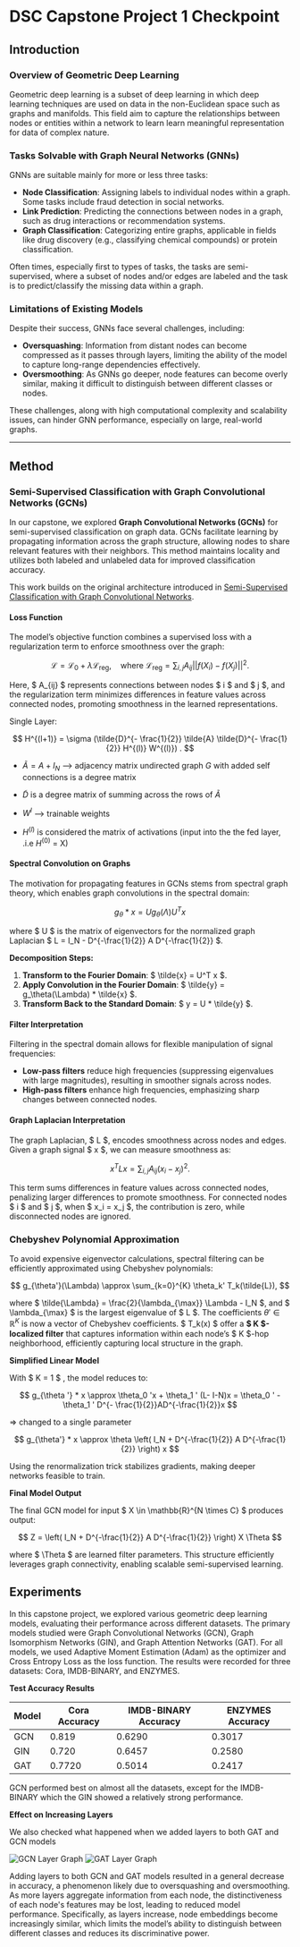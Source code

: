 # DSC Capstone Project 1 Checkpoint

## Introduction

### Overview of Geometric Deep Learning

Geometric deep learning is a subset of deep learning in which deep learning techniques are used on data in the non-Euclidean space such as graphs and manifolds. This field aim to capture the relationships between nodes or entities within a network to learn learn meaningful representation for data of complex nature.


### Tasks Solvable with Graph Neural Networks (GNNs)

GNNs are suitable mainly for more or less three tasks:

- **Node Classification**: Assigning labels to individual nodes within a graph. Some tasks include fraud detection in social networks.
- **Link Prediction**: Predicting the connections between nodes in a graph, such as drug interactions or recommendation systems.
- **Graph Classification**: Categorizing entire graphs, applicable in fields like drug discovery (e.g., classifying chemical compounds) or protein classification.

Often times, especially first to types of tasks, the tasks are semi-supervised, where a subset of nodes and/or edges are labeled and the task is to predict/classify the missing data within a graph. 


### Limitations of Existing Models
Despite their success, GNNs face several challenges, including:

- **Oversquashing**: Information from distant nodes can become compressed as it passes through layers, limiting the ability of the model to capture long-range dependencies effectively.
- **Oversmoothing**: As GNNs go deeper, node features can become overly similar, making it difficult to distinguish between different classes or nodes.

These challenges, along with high computational complexity and scalability issues, can hinder GNN performance, especially on large, real-world graphs.

---

## Method

### Semi-Supervised Classification with Graph Convolutional Networks (GCNs)

In our capstone, we explored **Graph Convolutional Networks (GCNs)** for semi-supervised classification on graph data. GCNs facilitate learning by propagating information across the graph structure, allowing nodes to share relevant features with their neighbors. This method maintains locality and utilizes both labeled and unlabeled data for improved classification accuracy.

This work builds on the original architecture introduced in [Semi-Supervised Classification with Graph Convolutional Networks](https://arxiv.org/abs/1609.02907).

#### Loss Function

The model’s objective function combines a supervised loss with a regularization term to enforce smoothness over the graph:

$$
\mathcal{L} = \mathcal{L}_0 + \lambda \mathcal{L}_{\text{reg}}, \quad \text{where } \mathcal{L}_{\text{reg}} = \sum_{i,j} A_{ij} ||f(X_i) - f(X_j)||^2.
$$

Here, $ A_{ij} $ represents connections between nodes $ i $ and $ j $, and the regularization term minimizes differences in feature values across connected nodes, promoting smoothness in the learned representations.

Single Layer:

$$
H^{(l+1)} = \sigma (\tilde{D}^{- \frac{1}{2}} \tilde{A} \tilde{D}^{- \frac{1}{2}} H^{(l)} W^{(l)}) . 
$$

- $\tilde{A} = A + I_N$ --> adjacency matrix undirected graph $G$ with added self connections is a degree matrix 

- $\tilde{D}$ is a degree matrix of summing across the rows of $\tilde{A}$

- $W^{l}$ --> trainable weights

- $H^{(l)}$ is considered the matrix of activations (input into the the fed layer, .i.e $H^{(0)}$ = X)

#### Spectral Convolution on Graphs

The motivation for propagating features in GCNs stems from spectral graph theory, which enables graph convolutions in the spectral domain:

$$
g_\theta * x = U g_\theta(\Lambda) U^T x 
$$

where $ U $ is the matrix of eigenvectors for the normalized graph Laplacian $ L = I_N - D^{-\frac{1}{2}} A D^{-\frac{1}{2}} $.

**Decomposition Steps:**

1. **Transform to the Fourier Domain**: $ \tilde{x} = U^T x $.
2. **Apply Convolution in the Fourier Domain**: $ \tilde{y} = g_\theta(\Lambda) * \tilde{x} $.
3. **Transform Back to the Standard Domain**: $ y = U * \tilde{y} $.

#### Filter Interpretation

Filtering in the spectral domain allows for flexible manipulation of signal frequencies:

- **Low-pass filters** reduce high frequencies (suppressing eigenvalues with large magnitudes), resulting in smoother signals across nodes.
- **High-pass filters** enhance high frequencies, emphasizing sharp changes between connected nodes.

#### Graph Laplacian Interpretation

The graph Laplacian, $ L $, encodes smoothness across nodes and edges. Given a graph signal $ x $, we can measure smoothness as:

$$
x^T L x = \sum_{i,j} A_{ij}(x_i - x_j)^2.
$$

This term sums differences in feature values across connected nodes, penalizing larger differences to promote smoothness. For connected nodes $ i $ and $ j $, when $ x_i = x_j $, the contribution is zero, while disconnected nodes are ignored.

### Chebyshev Polynomial Approximation

To avoid expensive eigenvector calculations, spectral filtering can be efficiently approximated using Chebyshev polynomials:

$$
g_{\theta'}(\Lambda) \approx \sum_{k=0}^{K} \theta_k' T_k(\tilde{L}),
$$

where $ \tilde{\Lambda} = \frac{2}{\lambda_{\max}} \Lambda - I_N $, and $ \lambda_{\max} $ is the largest eigenvalue of $ L $. The coefficients $\theta ' \in \mathbb{R}^K$ is now a vector of Chebyshev coefficients. $ T_k(x) $ offer a **$ K $-localized filter** that captures information within each node’s $ K $-hop neighborhood, efficiently capturing local structure in the graph.

**Simplified Linear Model**

With $ K = 1 $ , the model reduces to:

$$
g_{\theta '} * x \approx \theta_0 'x + \theta_1 ' (L- I-N)x = \theta_0 ' - \theta_1 ' D^{- \frac{1}{2}}AD^{-\frac{1}{2}}x
$$

=> changed to a single parameter

$$
g_{\theta'} * x \approx \theta \left( I_N + D^{-\frac{1}{2}} A D^{-\frac{1}{2}} \right) x
$$

Using the renormalization trick stabilizes gradients, making deeper networks feasible to train.

**Final Model Output**

The final GCN model for input $ X \in \mathbb{R}^{N \times C} $ produces output:

$$
Z = \left( I_N + D^{-\frac{1}{2}} A D^{-\frac{1}{2}} \right) X \Theta
$$

where $ \Theta $ are learned filter parameters. This structure efficiently leverages graph connectivity, enabling scalable semi-supervised learning.


## Experiments

In this capstone project, we explored various geometric deep learning models, evaluating their performance across different datasets. The primary models studied were Graph Convolutional Networks (GCN), Graph Isomorphism Networks (GIN), and Graph Attention Networks (GAT). For all models, we used Adaptive Moment Estimation (Adam) as the optimizer and Cross Entropy Loss as the loss function. The results were recorded for three datasets: Cora, IMDB-BINARY, and ENZYMES.

**Test Accuracy Results**

| Model | Cora Accuracy | IMDB-BINARY Accuracy | ENZYMES Accuracy |
|-------|---------------|----------------------|------------------|
| GCN   | 0.819         | 0.6290               | 0.3017          |
| GIN   | 0.720         | 0.6457               | 0.2580          |
| GAT   | 0.7720        | 0.5014               | 0.2417          |


 GCN performed best on almost all the datasets, except for  the IMDB-BINARY which the GIN showed a relatively strong performance.

**Effect on Increasing Layers**

We also checked what happened when we added layers to both GAT and GCN models

![GCN Layer Graph](../GCN_Layer.png)        ![GAT Layer Graph](../GAT_Layer.png)


Adding layers to both GCN and GAT models resulted in a general decrease in accuracy, a phenomenon likely due to oversquashing and oversmoothing. As more layers aggregate information from each node, the distinctiveness of each node's features may be lost, leading to reduced model performance. Specifically, as layers increase, node embeddings become increasingly similar, which limits the model’s ability to distinguish between different classes and reduces its discriminative power.









